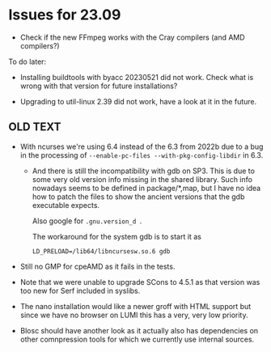 # Issues for 23.09

-   Check if the new FFmpeg works with the Cray compilers (and AMD compilers?)


To do later:

-   Installing buildtools with byacc 20230521 did not work. Check what is wrong with 
    that version for future installations?

-   Upgrading to util-linux 2.39 did not work, have a look at it in the future.


## OLD TEXT

-   With ncurses we're using 6.4 instead of the 6.3 from 2022b due to a bug in the processing of
    `--enable-pc-files --with-pkg-config-libdir` in 6.3.
    
    -   And there is still the incompatibility with gdb on SP3. This is due to some 
        very old version info missing in the shared library. Such info nowadays
        seems to be defined in package/*,map, but I have no idea how to patch the files
        to show the ancient versions that the gdb executable expects.
        
        Also google for `.gnu.version_d `.
        
        The workaround for the system gdb is to start it as
        
        ```
        LD_PRELOAD=/lib64/libncursesw.so.6 gdb
        ```
        
-   Still no GMP for cpeAMD as it fails in the tests.

-   Note that we were unable to upgrade SCons to 4.5.1 as that version was too new 
    for Serf included in syslibs.
    
-   The nano installation would like a newer groff with HTML support but since we
    have no browser on LUMI this has a very, very low priority.

-   Blosc should have another look as it actually also has dependencies on other 
    comnpression tools for which we currently use internal sources.
